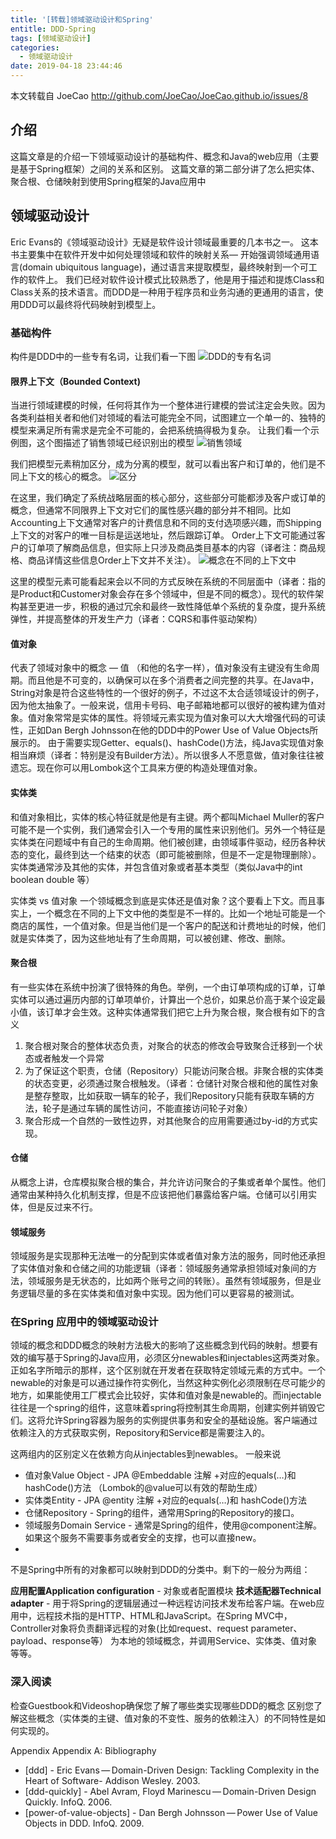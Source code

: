```yaml
---
title: '[转载]领域驱动设计和Spring'
entitle: DDD-Spring
tags: [领域驱动设计]
categories:
  - 领域驱动设计
date: 2019-04-18 23:44:46
---
```



本文转载自 JoeCao <http://github.com/JoeCao/JoeCao.github.io/issues/8>
<!--more-->
## 介绍
这篇文章是的介绍一下领域驱动设计的基础构件、概念和Java的web应用（主要是基于Spring框架）之间的关系和区别。
这篇文章的第二部分讲了怎么把实体、聚合根、仓储映射到使用Spring框架的Java应用中
## 领域驱动设计
Eric Evans的《领域驱动设计》无疑是软件设计领域最重要的几本书之一。
这本书主要集中在软件开发中如何处理领域和软件的映射关系— 开始强调领域通用语言(domain ubiquitous language)，通过语言来提取模型，最终映射到一个可工作的软件上。
我们已经对软件设计模式比较熟悉了，他是用于描述和提炼Class和Class关系的技术语言。而DDD是一种用于程序员和业务沟通的更通用的语言，使用DDD可以最终将代码映射到模型上。

### 基础构件
构件是DDD中的一些专有名词，让我们看一下图
![DDD的专有名词](https://ws1.sinaimg.cn/large/0078YTE8gy1g2782r4t8jj31kw154q9b.jpg)

#### 限界上下文（Bounded Context)
当进行领域建模的时候，任何将其作为一个整体进行建模的尝试注定会失败。因为各类利益相关者和他们对领域的看法可能完全不同，试图建立一个单一的、独特的模型来满足所有需求是完全不可能的，会把系统搞得极为复杂。
让我们看一个示例图，这个图描述了销售领域已经识别出的模型
![销售领域](https://ws1.sinaimg.cn/large/0078YTE8gy1g2xqfc5cwoj31jn105tff.jpg)

我们把模型元素稍加区分，成为分离的模型，就可以看出客户和订单的，他们是不同上下文的核心的概念。
![区分](https://ws1.sinaimg.cn/large/0078YTE8gy1g278398kp7j31kw0yjjwd.jpg)

在这里，我们确定了系统战略层面的核心部分，这些部分可能都涉及客户或订单的概念，但通常不同限界上下文对它们的属性感兴趣的部分并不相同。比如 Accounting上下文通常对客户的计费信息和不同的支付选项感兴趣，而Shipping上下文的对客户的唯一目标是运送地址，然后跟踪订单。 Order上下文可能通过客户的订单项了解商品信息，但实际上只涉及商品类目基本的内容（译者注：商品规格、商品详情这些信息Order上下文并不关注）。
![概念在不同的上下文中](https://ws1.sinaimg.cn/large/0078YTE8gy1g27831iv0uj31kw0yctfq.jpg)

这里的模型元素可能看起来会以不同的方式反映在系统的不同层面中（译者：指的是Product和Customer对象会存在多个领域中，但是不同的概念）。现代的软件架构甚至更进一步，积极的通过冗余和最终一致性降低单个系统的复杂度，提升系统弹性，并提高整体的开发生产力（译者：CQRS和事件驱动架构）

#### 值对象
代表了领域对象中的概念 — 值 （和他的名字一样），值对象没有主键没有生命周期。而且他是不可变的，以确保可以在多个消费者之间完整的共享。在Java中，String对象是符合这些特性的一个很好的例子，不过这不太合适领域设计的例子，因为他太抽象了。一般来说，信用卡号码、电子邮箱地都可以很好的被构建为值对象。值对象常常是实体的属性。将领域元素实现为值对象可以大大增强代码的可读性，正如Dan Bergh Johnsson在他的DDD中的Power Use of Value Objects所展示的。
由于需要实现Getter、equals()、hashCode()方法，纯Java实现值对象相当麻烦（译者：特别是没有Builder方法）。所以很多人不愿意做，值对象往往被遗忘。现在你可以用Lombok这个工具来方便的构造处理值对象。

#### 实体类
和值对象相比，实体的核心特征就是他是有主键。两个都叫Michael Muller的客户可能不是一个实例，我们通常会引入一个专用的属性来识别他们。另外一个特征是实体类在问题域中有自己的生命周期。他们被创建，由领域事件驱动，经历各种状态的变化，最终到达一个结束的状态（即可能被删除，但是不一定是物理删除）。实体类通常涉及其他的实体，并包含值对象或者基本类型（类似Java中的int boolean double 等）

实体类 vs 值对象
一个领域概念到底是实体还是值对象？这个要看上下文。而且事实上，一个概念在不同的上下文中他的类型是不一样的。比如一个地址可能是一个商店的属性，一个值对象。但是当他们是一个客户的配送和计费地址的时候，他们就是实体类了，因为这些地址有了生命周期，可以被创建、修改、删除。

#### 聚合根
有一些实体在系统中扮演了很特殊的角色。举例，一个由订单项构成的订单，订单实体可以通过遍历内部的订单项单价，计算出一个总价，如果总价高于某个设定最小值，该订单才会生效。这种实体通常我们把它上升为聚合根，聚合根有如下的含义
1. 聚合根对聚合的整体状态负责，对聚合的状态的修改会导致聚合迁移到一个状态或者触发一个异常
2. 为了保证这个职责，仓储（Repository）只能访问聚合根。非聚合根的实体类的状态变更，必须通过聚合根触发。（译者：仓储针对聚合根和他的属性对象是整存整取，比如获取一辆车的轮子，我们Repository只能有获取车辆的方法，轮子是通过车辆的属性访问，不能直接访问轮子对象）
3. 聚合形成一个自然的一致性边界，对其他聚合的应用需要通过by-id的方式实现。

#### 仓储
从概念上讲，仓库模拟聚合根的集合，并允许访问聚合的子集或者单个属性。他们通常由某种持久化机制支撑，但是不应该把他们暴露给客户端。仓储可以引用实体，但是反过来不行。

#### 领域服务
领域服务是实现那种无法唯一的分配到实体或者值对象方法的服务，同时他还承担了实体值对象和仓储之间的功能逻辑（译者：领域服务通常承担领域对象间的方法，领域服务是无状态的，比如两个账号之间的转账）。虽然有领域服务，但是业务逻辑尽量的多在实体类和值对象中实现。因为他们可以更容易的被测试。

### 在Spring 应用中的领域驱动设计
领域的概念和DDD概念的映射方法极大的影响了这些概念到代码的映射。想要有效的编写基于Spring的Java应用，必须区分newables和injectables这两类对象。
正如名字所暗示的那样，这个区别就在开发者在获取特定领域元素的方式中。一个newable的对象是可以通过操作符实例化，当然这种实例化必须限制在尽可能少的地方，如果能使用工厂模式会比较好，实体和值对象是newable的。而injectable往往是一个spring的组件，这意味着spring将控制其生命周期，创建实例并销毁它们。这将允许Spring容器为服务的实例提供事务和安全的基础设施。客户端通过依赖注入的方式获取实例，Repository和Service都是需要注入的。

这两组内的区别定义在依赖方向从injectables到newables。 一般来说

* 值对象Value Object - JPA @Embeddable 注解 +对应的equals(…)和 hashCode()方法 （Lombok的@value可以有效的帮助生成）
* 实体类Entity - JPA @entity 注解 +对应的equals(…)和 hashCode()方法
* 仓储Repository - Spring的组件，通常用Spring的Repository的接口。
* 领域服务Domain Service - 通常是Spring的组件，使用@component注解。如果这个服务不需要事务或者安全的支撑，也可以直接new。
* 
不是Spring中所有的对象都可以映射到DDD的分类中。剩下的一般分为两组：

**应用配置Application configuration** - 对象或者配置模块
**技术适配器Technical adapter** - 用于将Spring的逻辑层通过一种远程访问技术发布给客户端。在web应用中，远程技术指的是HTTP、HTML和JavaScript。在Spring MVC中，Controller对象将负责翻译远程的对象(比如request、request parameter、payload、response等） 为本地的领域概念，并调用Service、实体类、值对象等等。

### 深入阅读
检查Guestbook和Videoshop确保您了解了哪些类实现哪些DDD的概念
区别您了解这些概念（实体类的主键、值对象的不变性、服务的依赖注入）的不同特性是如何实现的。

Appendix
Appendix A: Bibliography

* [ddd] - Eric Evans — Domain-Driven Design: Tackling Complexity in the Heart of Software- Addison Wesley. 2003.
* [ddd-quickly] - Abel Avram, Floyd Marinescu — Domain-Driven Design Quickly. InfoQ. 2006.
* [power-of-value-objects] - Dan Bergh Johnsson — Power Use of Value Objects in DDD. InfoQ. 2009.

